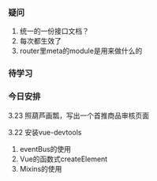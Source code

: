 ### 疑问
1. 统一的一份接口文档？
2. <noscript></noscript>每次都生效了
3. router里meta的module是用来做什么的

### 待学习


### 今日安排
3.23
照葫芦画瓢，写出一个首推商品审核页面

3.22
安装vue-devtools
1. eventBus的使用
2. Vue的函数式createElement
3. Mixins的使用
